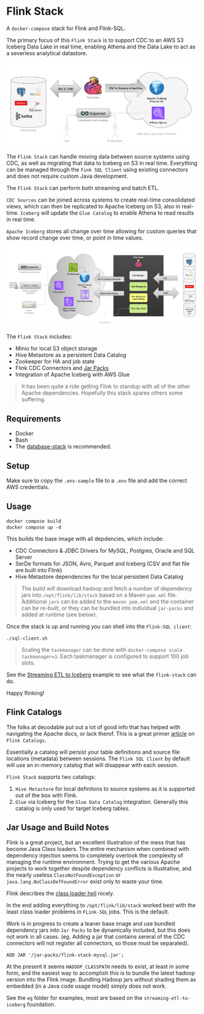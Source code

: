 # Flink Stack

A `docker-compose` stack for Flink and Flink-SQL.

The primary focus of this `Flink Stack` is to support CDC to an AWS S3 Iceberg Data Lake in real time, enabling Athena and the Data Lake to act as a severless analytical datastore.  

![Flink Stack Overview](docs/images/Lake-flink-stack-quick.png)

The `Flink Stack` can handle moving data between source systems using CDC, as well as migrating that data to Iceberg on S3 in real time.  Everything can be managed through the `Fink SQL Client` using existing connectors and does not require custom Java development.

The `Flink Stack` can perform both streaming and batch ETL.

`CDC Sources` can be joined across systems to create real-time consolidated views, which can then be replicated to Apache Iceberg on S3, also in real-time.  `Iceberg` will update the `Glue Catalog` to enable Athena to read results in real time.

`Apache Iceberg` stores all change over time allowing for custom queries that show record change over time, or point in time values.

![Flink Stack Full](docs/images/Lake-flink-stack-full.png)


The `Flink Stack` includes:

- Minio for local S3 object storage
- Hive Metastore as a persistent Data Catalog
- Zookeeper for HA and job state 
- Flink CDC Connectors and [Jar Packs](./jar-packs)
- Integration of Apache Iceberg with AWS Glue

> It has been quite a ride getting Flink to standup with all of the other Apache dependencies.  Hopefully this stack spares others some suffering.

## Requirements

- Docker 
- Bash
- The [database-stack](https://github.com/seanhig/database-stack) is recommended.

## Setup

Make sure to copy the `.env-sample` file to a `.env` file and add the correct AWS credentials.

## Usage

```
docker compose build
docker compose up -d
```

This builds the base image with all depdencies, which include:

- CDC Connectors & JDBC Drivers for MySQL, Postgres, Oracle and SQL Server
- SerDe formats for JSON, Avro, Parquet and Iceberg (CSV and flat file are built into Flink)
- Hive Metastore dependencies for the local persistent Data Catalog

> The build will download hadoop and fetch a number of dependency jars into `/opt/flink/lib/stack` based on a Maven `pom.xml` file.  Additional `jars` can be added to the `maven pom.xml` and the container can be re-built, or they can be bundled into individual `jar-packs` and added at runtime (see below).

Once the stack is up and running you can shell into the `Flink-SQL client`:

```
./sql-client.sh
```
 
> Scaling the `taskmanager` can be done with `docker-compose scale taskmanager=3`.  Each taskmanager is configured to support 100 job slots.

See the [Streaming ETL to Iceberg](eg/streaming-etl-to-iceberg/) example to see what the `flink-stack` can do.

Happy flinking!

## Flink Catalogs

The folks at decodable put out a lot of good info that has helped with navigating the Apache docs, or lack therof.  This is a great primer [article](https://www.decodable.co/blog/catalogs-in-flink-sql-a-primer) on `Flink Catalogs`.

Essentially a catalog will persist your table definitions and source file locations (metadata) between sessions.  The `Flink SQL Client` by default will use an in-memory catalog that will disappear with each session.

`Flink Stack` supports two catalogs:

1. `Hive Metastore` for local definitons to source systems as it is supported out of the box with Flink.
2. `Glue` via Iceberg for the `Glue Data Catalog` integration.  Generally this catalog is only used for target Iceberg tables.

## Jar Usage and Build Notes

Flink is a great project, but an excellent illustration of the mess that has become Java Class loaders.  The entire mechanism when combined with dependency injection seems to completely overlook the complexity of managing the runtime environment.  Trying to get the various Apache projects to work together despite dependency conflicts is illustrative, and the nearly useless `ClassNotFoundException` or `java.lang.NoClassDefFoundError` exist only to waste your time.

Flink describes the [class loader hell](https://nightlies.apache.org/flink/flink-docs-master/docs/ops/debugging/debugging_classloading/) nicely.

In the end adding everything to `/opt/flink/lib/stack` worked best with the least class loader problems in `FLink-SQL` jobs.  This is the default.

Work is in progress to create a leaner base image and use bundled dependency jars into `Jar Packs` to be dynamically included, but this does not work in all cases. (eg. Adding a jar that contains sereral of the CDC connectors will not register all connectors, so those must be separated).

```
ADD JAR '/jar-packs/flink-stack-mysql.jar';
```

At the present it seems `HADOOP_CLASSPATH` needs to exist, at least in some form, and the easiest way to accomplish this is to bundle the latest hadoop version into the Flink image.  Bundling Hadoop jars without shading them as embedded (in a Java code usage model) simply does not work.

See the `eg` folder for examples, most are based on the `streaming-etl-to-iceberg` foundation.
